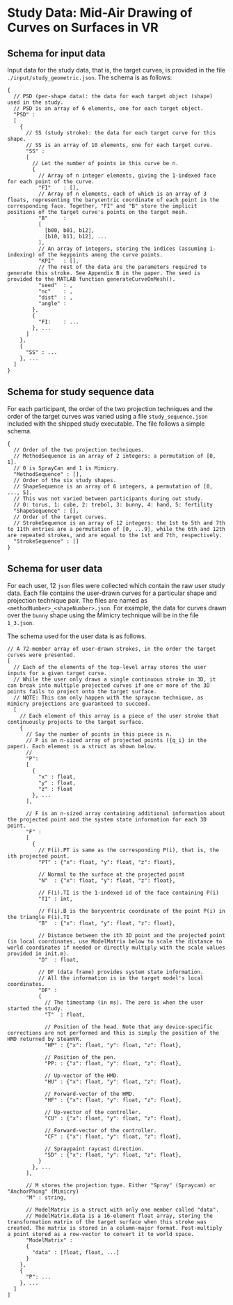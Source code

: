 # Study Data: Mid-Air Drawing of Curves on Surfaces in VR


## Schema for input data

Input data for the study data, that is, the target curves, is provided in the file `./input/study_geometric.json`. The schema is as follows:

```
{
  // PSD (per-shape data): the data for each target object (shape) used in the study.
  // PSD is an array of 6 elements, one for each target object.
  "PSD" :
  [
    {
	  // SS (study stroke): the data for each target curve for this shape.
	  // SS is an array of 10 elements, one for each target curve.
      "SS" :
      [
	    // Let the number of points in this curve be n.
	    { 
		  // Array of n integer elements, giving the 1-indexed face for each point of the curve.
		  "FI"    : [],
		  // Array of n elements, each of which is an array of 3 floats, representing the barycentric coordinate of each point in the corresponding face. Together, "FI" and "B" store the implicit positions of the target curve's points on the target mesh.
		  "B"     :
		  [
		    [b00, b01, b12], 
			[b10, b11, b12], ...
		  ], 
		  // An array of integers, storing the indices (assuming 1-indexing) of the keypoints among the curve points.
		  "KPI"   : [],
		  // The rest of the data are the parameters required to generate this stroke. See Appendix B in the paper. The seed is provided to the MATLAB function generateCurveOnMesh().
		  "seed"  : ,
		  "nc"    : ,
		  "dist"  : ,
		  "angle" :
		}, 
		{
		  "FI:    : ...
		}, ...
	  ]
    }, 
	{
	  "SS" : ...
	}, ...
  ]
}
```


## Schema for study sequence data

For each participant, the order of the two projection techniques and the order of the target curves was varied using a file `study_sequence.json` included with the shipped study executable. The file follows a simple schema.

```
{
  // Order of the two projection techniques.
  // MethodSequence is an array of 2 integers: a permutation of [0, 1].
  // 0 is SprayCan and 1 is Mimicry.
  "MethodSequence" : [],
  // Order of the six study shapes.
  // ShapeSequence is an array of 6 integers, a permutation of [0, ..., 5].
  // This was not varied between participants during out study.
  // 0: torus, 1: cube, 2: trebol, 3: bunny, 4: hand, 5: fertility
  "ShapeSequence" : [],
  // Order of the target curves.
  // StrokeSequence is an array of 12 integers: the 1st to 5th and 7th to 11th entries are a permutation of [0, ...9], while the 6th and 12th are repeated strokes, and are equal to the 1st and 7th, respectively.
  "StrokeSequence" : []
}
```

## Schema for user data

For each user, 12 `json` files were collected which contain the raw user study data. Each file contains the user-drawn curves for a particular shape and projection technique pair. The files are named as `<methodNumber>_<shapeNumber>.json`. For example, the data for curves drawn over the `bunny` shape using the Mimicry technique will be in the file `1_3.json`.

The schema used for the user data is as follows.

```
// A 72-member array of user-drawn strokes, in the order the target curves were presented.
[
  // Each of the elements of the top-level array stores the user inputs for a given target curve.
  // While the user only draws a single continuous stroke in 3D, it can break into multiple projected curves if one or more of the 3D points fails to project onto the target surface.
  // NOTE: This can only happen with the spraycan technique, as mimicry projections are guaranteed to succeed.
  [
    // Each element of this array is a piece of the user stroke that continuously projects to the target surface.
    {
	  // Say the number of points in this piece is n.
	  // P is an n-sized array of projected points ({q_i} in the paper). Each element is a struct as shown below.
	  // 
      "P": 
	  [
	    { 
		  "x" : float,
		  "y" : float, 
		  "z" : float
		}, ...
	  ],
	  
	  // F is an n-sized array containing additional information about the projected point and the system state information for each 3D point.
	  "F" :
	  [
	    {
		  // F(i).PT is same as the corresponding P(i), that is, the ith projected point.
		  "PT" : {"x": float, "y": float, "z": float},
		  
		  // Normal to the surface at the projected point
		  "N"  : {"x": float, "y": float, "z": float},
		  
		  // F(i).TI is the 1-indexed id of the face containing P(i)
		  "TI" : int,
		  
		  // F(i).B is the barycentric coordinate of the point P(i) in the triangle F(i).TI
		  "B"  : {"x": float, "y": float, "z": float},
		  
		  // Distance between the ith 3D point and the projected point (in local coordinates, use ModelMatrix below to scale the distance to world coordinates if needed or directly multiply with the scale values provided in init.m).
		  "D"  : float,
		  
		  // DF (data frame) provides system state information.
		  // All the information is in the target model's local coordinates.
		  "DF" :
		  {
		    // The timestamp (in ms). The zero is when the user started the study. 
		    "T"  : float,
			
			// Position of the head. Note that any device-specific corrections are not performed and this is simply the position of the HMD returned by SteamVR.
			"HP" : {"x": float, "y": float, "z": float},
			
			// Position of the pen.
			"PP: : {"x": float, "y": float, "z": float},
			
			// Up-vector of the HMD.
			"HU" : {"x": float, "y": float, "z": float},
			
			// Forward-vector of the HMD.
			"HF" : {"x": float, "y": float, "z": float},
			
			// Up-vector of the controller.
			"CU" : {"x": float, "y": float, "z": float},
			
			// Forward-vector of the controller.
			"CF" : {"x": float, "y": float, "z": float},
			
			// Spraypaint raycast direction.
			"SD" : {"x": float, "y": float, "z": float},
		  }
		}, ...
	  ],
	  
	  // M stores the projection type. Either "Spray" (Spraycan) or "AnchorPhong" (Mimicry)
	  "M" : string,
	  
	  // ModelMatrix is a struct with only one member called "data".
	  // ModelMatrix.data is a 16-element float array, storing the transformation matrix of the target surface when this stroke was created. The matrix is stored in a column-major format. Post-multiply a point stored as a row-vector to convert it to world space.
	  "ModelMatrix" : 
	  {
	    "data" : [float, float, ...]
	  }
	}, 
	{
	  "P": ...
	}, ...
  ]  
]
```

 